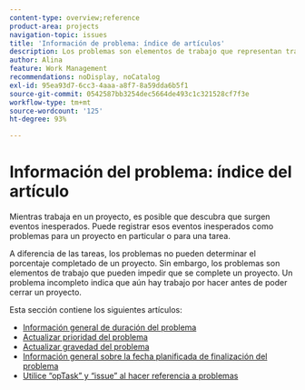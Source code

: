 ```yaml
---
content-type: overview;reference
product-area: projects
navigation-topic: issues
title: 'Información de problema: índice de artículos'
description: Los problemas son elementos de trabajo que representan trabajo inesperado o no planificado en un proyecto. Los siguientes artículos contienen información sobre problemas.
author: Alina
feature: Work Management
recommendations: noDisplay, noCatalog
exl-id: 95ea93d7-6cc3-4aaa-a8f7-8a59dda6b5f1
source-git-commit: 0542587bb3254dec5664de493c1c321528cf7f3e
workflow-type: tm+mt
source-wordcount: '125'
ht-degree: 93%

---
```


# Información del problema: índice del artículo

<!--Audited: 08/2025-->

Mientras trabaja en un proyecto, es posible que descubra que surgen eventos inesperados. Puede registrar esos eventos inesperados como problemas para un proyecto en particular o para una tarea.

A diferencia de las tareas, los problemas no pueden determinar el porcentaje completado de un proyecto. Sin embargo, los problemas son elementos de trabajo que pueden impedir que se complete un proyecto. Un problema incompleto indica que aún hay trabajo por hacer antes de poder cerrar un proyecto.

Esta sección contiene los siguientes artículos:

* [Información general de duración del problema](../../../manage-work/issues/issue-information/issue-duration.md)
* [Actualizar prioridad del problema](../../../manage-work/issues/issue-information/update-issue-priority.md)
* [Actualizar gravedad del problema](../../../manage-work/issues/issue-information/update-issue-severity.md)
* [Información general sobre la fecha planificada de finalización del problema](../../../manage-work/issues/issue-information/issue-planned-completion-date.md)
* [Utilice “opTask” y “issue” al hacer referencia a problemas](../../../manage-work/issues/issue-information/use-optask-instead-of-issue.md)
